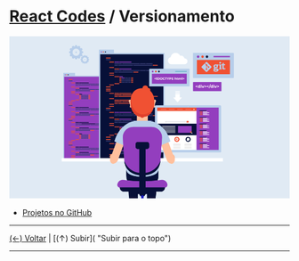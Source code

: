 # [React Codes](https://github.com/systemboys/React_Codes#react-codes "React Codes") / Versionamento

[![Versionamento](https://github.com/systemboys/React_Codes/blob/main/Projetos/Versionamento/images/Como-utilizar-Git-Hooks-.png?raw=true "Versionamento")](https://github.com/systemboys/React_Codes/blob/main/Projetos/Versionamento/images/Como-utilizar-Git-Hooks-.png?raw=true "Versionamento")

- [Projetos no GitHub](https://github.com/systemboys/React_Codes/tree/main/Projetos/Versionamento/GitHub#react-codes--versionamento "Projetos no GitHub")

---
[(&larr;) Voltar](https://github.com/systemboys/React_Codes#react-codes "Voltar ao Sumário") | 
[(&uarr;) Subir]( "Subir para o topo")

---